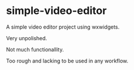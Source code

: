 # simple-video-editor
 A simple video editor project using wxwidgets.
 
 Very unpolished.

 Not much functionallity. 
 
 Too rough and lacking to be used in any workflow.
 
 
